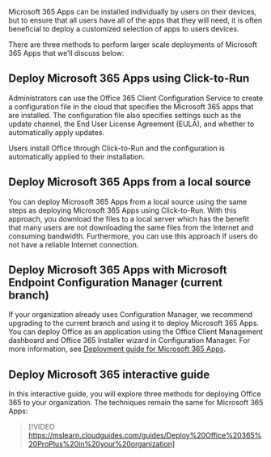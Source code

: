 Microsoft 365 Apps can be installed individually by users on their devices, but to ensure that all users have all of the apps that they will need, it is often beneficial to deploy a customized selection of apps to users devices.

There are three methods to perform larger scale deployments of Microsoft 365 Apps that we’ll discuss below:

## Deploy Microsoft 365 Apps using Click-to-Run

Administrators can use the Office 365 Client Configuration Service to create a configuration file in the cloud that specifies the Microsoft 365 apps that are installed. The configuration file also specifies settings such as the update channel, the End User License Agreement (EULA), and whether to automatically apply updates.

Users install Office through Click-to-Run and the configuration is automatically applied to their installation.

## Deploy Microsoft 365 Apps from a local source

You can deploy Microsoft 365 Apps from a local source using the same steps as deploying Microsoft 365 Apps using Click-to-Run. With this approach, you download the files to a local server which has the benefit that many users are not downloading the same files from the Internet and consuming bandwidth. Furthermore, you can use this approach if users do not have a reliable Internet connection.

## Deploy Microsoft 365 Apps with Microsoft Endpoint Configuration Manager (current branch)

If your organization already uses Configuration Manager, we recommend upgrading to the current branch and using it to deploy Microsoft 365 Apps. You can deploy Office as an application using the Office Client Management dashboard and Office 365 Installer wizard in Configuration Manager. For more information, see [Deployment guide for Microsoft 365 Apps](/deployoffice/deployment-guide-microsoft-365-apps).

## Deploy Microsoft 365 interactive guide

In this interactive guide, you will explore three methods for deploying Office 365 to your organization. The techniques remain the same for Microsoft 365 Apps:

> [!VIDEO https://mslearn.cloudguides.com/guides/Deploy%20Office%20365%20ProPlus%20in%20your%20organization]
